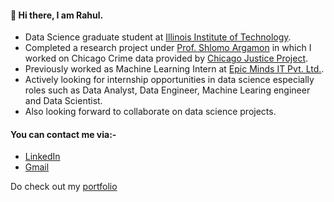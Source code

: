 
#### 👋 Hi there, I am Rahul. 
 - Data Science graduate student at [Illinois Institute of Technology](https://www.iit.edu). 
 - Completed a research project under [Prof. Shlomo Argamon](https://about.me/shlomoargamon) in which I worked on Chicago Crime data provided by [Chicago Justice Project](https://chicagojustice.org).
 - Previously worked as Machine Learning Intern at [Epic Minds IT Pvt. Ltd.](https://epicmindsit.com).
 - Actively looking for internship opportunities in data science especially roles such as Data Analyst, Data Engineer, Machine Learing engineer and Data Scientist.
 - Also looking forward to collaborate on data science projects.
 
#### You can contact me via:-
- [LinkedIn](https://www.linkedin.com/in/rahul-nair-99007a9/)
- [Gmail](mailto:rahulmnair1997@gmail.com)

Do check out my [portfolio](https://rahulmnair7.github.io/)

<!--
**rahulmnair1997/rahulmnair1997** is a ✨ _special_ ✨ repository because its `README.md` (this file) appears on your GitHub profile.

Here are some ideas to get you started:

- 🔭 I’m currently working on ...
- 🌱 I’m currently learning ...
- 👯 I’m looking to collaborate on ...
- 🤔 I’m looking for help with ...
- 💬 Ask me about ...
- 📫 How to reach me: ...
- 😄 Pronouns: ...
- ⚡ Fun fact: ...
-->
